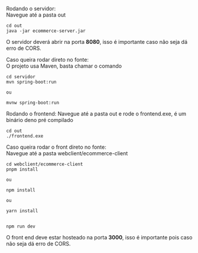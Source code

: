 Rodando o servidor:  
Navegue até a pasta out
```
cd out
java -jar ecommerce-server.jar
```
O servidor deverá abrir na porta **8080**, isso é importante caso não seja dá erro de CORS.

Caso queira rodar direto no fonte:  
O projeto usa Maven, basta chamar o comando
```
cd servidor
mvn spring-boot:run

ou

mvnw spring-boot:run
```

Rodando o frontend:
Navegue até a pasta out e rode o frontend.exe, é um binário deno pré compilado
```
cd out
./frontend.exe
```

Caso queira rodar o front direto no fonte:  
Navegue até a pasta webclient/ecommerce-client
```
cd webclient/ecommerce-client
pnpm install

ou

npm install

ou 

yarn install


npm run dev
```

O front end deve estar hosteado na porta **3000**, isso é importante pois caso não seja dá erro de CORS.